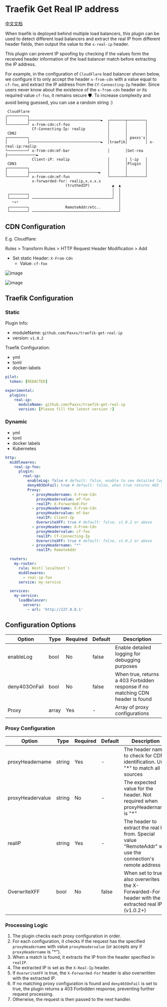 # Traefik Get Real IP address

[中文文档](README.cn.md)

<!-- cspell:words traefik middlewares proxyHeadername proxyHeadervalue Kubernetes -->

When traefik is deployed behind multiple load balancers, this plugin can be used to detect different load balancers and extract the real IP from different header fields, then output the value to the `x-real-ip` header.

This plugin can prevent IP spoofing by checking if the values form the received header information of the load balancer match before extracting the IP address.

For example, in the configuration of `CloudFlare` load balancer shown below, we configure it to only accept the header `x-from-cdn` with a value equal to `cf-foo`, and extract the IP address from the `Cf-Connecting-Ip` header. Since users never know about the existence of the `x-from-cdn` header or its required value `cf-foo`, it remains secure 🛡️. To increase complexity and avoid being guessed, you can use a random string :)

```
 CloudFlare
┌─────────┐
│         ├────────────────────────────────►  ┌───────┬────────┐
└─────────┘ x-from-cdn:cf-foo                 │       │        │
            Cf-Connecting-Ip: realip          │       │        │
 CDN2                                         │       │        │
┌─────────┐                                   │       │ paxxs's│
│         ├────────────────────────────────►  │traefik│        │ x-real-ip:realip
└─────────┘ x-from-cdn:mf-bar                 │       │Get-rea ├─────────────►
            Client-iP: realip                 │       │ l-ip   │
 CDN3                                         │       │Plugin  │
┌─────────┐                                   │       │        │
│         ├───────────────────────────────►   │       │        │
└─────────┘ x-from-cdn:mf-fun                 └───────┴────────┘
            x-forwarded-for: realip,x.x.x.x
                           (truthedIP)          ▲  ▲
                                                │  │
 ┌────────┐                                     │  │
 └────────┘ ────────────────────────────────────┘  │
   "*"                                             │
 ┌────────┐                RemoteAddr/etc..        │
 └────────┘ ───────────────────────────────────────┘
```

## CDN Configuration

E.g. Cloudflare:

Rules > Transform Rules > HTTP Request Header Modification > Add
- Set static Header: `X-From-Cdn`
  - Value: `cf-foo`

![image](https://user-images.githubusercontent.com/10364775/164590908-43edab8a-cdc8-4d4c-abd6-542b6c798f3b.png)

![image](https://user-images.githubusercontent.com/10364775/164591134-4dd2fc97-cd0e-4deb-8fe3-bcd4555ebbde.png)

## Traefik Configuration
### Static

Plugin Info:
- moduleName: `github.com/Paxxs/traefik-get-real-ip`
- version: `v1.0.2`

Traefik Configuration:
- yml
- toml
- docker-labels

```yml
pilot:
  token: [REDACTED]

experimental:
  plugins:
    real-ip:
      moduleName: github.com/Paxxs/traefik-get-real-ip
      version: [Please fill the latest version !]
```

### Dynamic

- yml
- toml
- docker labels
- Kubernetes

```yml
http:
  middlewares:
    real-ip-foo:
      plugin:
        real-ip:
          enableLog: false # default: false, enable to see detailed logs
          deny403OnFail: true # default: false, when true returns 403 if no matching CDN header found
          Proxy:
            - proxyHeadername: X-From-Cdn
              proxyHeadervalue: mf-fun
              realIP: X-Forwarded-For
            - proxyHeadername: X-From-Cdn
              proxyHeadervalue: mf-bar
              realIP: Client-Ip
              OverwriteXFF: true # default: false, v1.0.2 or above
            - proxyHeadername: X-From-Cdn
              proxyHeadervalue: cf-foo
              realIP: Cf-Connecting-Ip
              OverwriteXFF: true # default: false, v1.0.2 or above
            - proxyHeadername: "*"
              realIP: RemoteAddr

  routers:
    my-router:
      rule: Host(`localhost`)
      middlewares:
        - real-ip-foo
      service: my-service

  services:
    my-service:
      loadBalancer:
        servers:
          - url: 'http://127.0.0.1'
```

## Configuration Options

| Option          | Type   | Required | Default | Description                                                 |
|-----------------|--------|----------|---------|-------------------------------------------------------------|
| enableLog       | bool   | No       | false   | Enable detailed logging for debugging purposes              |
| deny403OnFail   | bool   | No       | false   | When true, returns a 403 Forbidden response if no matching CDN header is found |
| Proxy           | array  | Yes      | -       | Array of proxy configurations                               |

### Proxy Configuration

| Option           | Type   | Required | Default | Description                                                 |
|------------------|--------|----------|---------|-------------------------------------------------------------|
| proxyHeadername  | string | Yes      | -       | The header name to check for CDN identification. Use "*" to match all sources |
| proxyHeadervalue | string | No       | -       | The expected value for the header. Not required when proxyHeadername is "*" |
| realIP           | string | Yes      | -       | The header to extract the real IP from. Special value "RemoteAddr" will use the connection's remote address |
| OverwriteXFF     | bool   | No       | false   | When set to true, also overwrites the X-Forwarded-For header with the extracted real IP (v1.0.2+) |

### Processing Logic

1. The plugin checks each proxy configuration in order.
2. For each configuration, it checks if the request has the specified `proxyHeadername` with value `proxyHeadervalue` (or accepts any if `proxyHeadername` is "*").
3. When a match is found, it extracts the IP from the header specified in `realIP`.
4. The extracted IP is set as the `X-Real-Ip` header.
5. If `OverwriteXFF` is true, the `X-Forwarded-For` header is also overwritten with the extracted IP.
6. If no matching proxy configuration is found and `deny403OnFail` is set to true, the plugin returns a 403 Forbidden response, preventing further request processing.
7. Otherwise, the request is then passed to the next handler.

